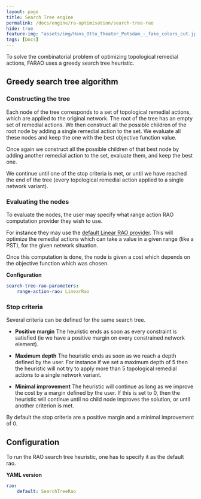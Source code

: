 ```yaml
---
layout: page
title: Search Tree engine
permalink: /docs/engine/ra-optimisation/search-tree-rao
hide: true
feature-img: "assets/img/Hans_Otto_Theater_Potsdam_-_fake_colors_cut.jpg"
tags: [Docs]
---
```


To solve the combinatorial problem of optimizing topological remedial actions, FARAO uses a greedy search tree heuristic.

## Greedy search tree algorithm

### Constructing the tree

Each node of the tree corresponds to a set of topological remedial actions, which are applied to the original network.
The root of the tree has an empty set of remedial actions. We then construct all the possible children of the root node by adding
a single remedial action to the set. We evaluate all these nodes and keep the one with the best objective function value.

Once again we construct all the possible children of that best node by adding another remedial action to the set, 
evaluate them, and keep the best one.

We continue until one of the stop criteria is met, or until we have reached the end of the tree (every topological remedial 
action applied to a single network variant).

### Evaluating the nodes

To evaluate the nodes, the user may specify what range action RAO computation provider they wish to use.

For instance they may use the [default Linear RAO provider](linear-rao). This will optimize the remedial actions 
which can take a value in a given range (like a PST), for the given network situation.

Once this computation is done, the node is given a cost which depends on the objective function which was chosen.

**Configuration**

```yaml
search-tree-rao-parameters:
    range-action-rao: LinearRao
```

### Stop criteria

Several criteria can be defined for the same search tree.

* **Positive margin**
The heuristic ends as soon as every constraint is satisfied (ie we have a positive margin on every constrained network element).

* **Maximum depth**
The heuristic ends as soon as we reach a depth defined by the user.
For instance if we set a maximum depth of 5 then the heuristic will not try to apply more than 5 topological remedial 
actions to a single network variant.

* **Minimal improvement** 
The heuristic will continue as long as we improve the cost by a margin defined by the user.
If this is set to 0, then the heuristic will continue until no child node improves the solution, or until another criterion
is met.

By default the stop criteria are a positive margin and a minimal improvement of 0.


## Configuration

To run the RAO search tree heuristic, one has to specify it as the default rao.

**YAML version**

```yaml
rao:
    default: SearchTreeRao
```
